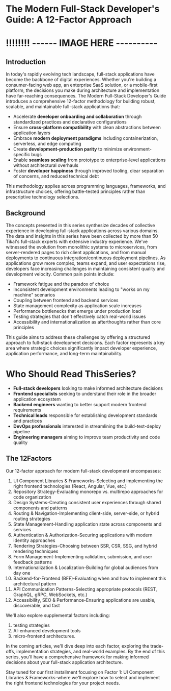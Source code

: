 # The Modern Full-Stack Developer's Guide: A 12-Factor Approach
# !!!!!!!! ------ IMAGE HERE ----------
## Introduction
In today's rapidly evolving tech landscape, full-stack applications have become the backbone of digital experiences. Whether you're building a consumer-facing web app, an enterprise SaaS solution, or a mobile-first platform, the decisions you make during architecture and implementation have far-reaching consequences. The Modern Full-Stack Developer's Guide introduces a comprehensive 12-factor methodology for building robust, scalable, and maintainable full-stack applications that:

- Accelerate **developer onboarding and collaboration** through standardized practices and declarative configurations
- Ensure **cross-platform compatibility** with clean abstractions between application layers
- Embrace **modern deployment paradigms** including containerization, serverless, and edge computing
- Create **development-production parity** to minimize environment-specific bugs
- Enable **seamless scaling** from prototype to enterprise-level applications without architectural overhauls
- Foster **developer happiness** through improved tooling, clear separation of concerns, and reduced technical debt

This methodology applies across programming languages, frameworks, and infrastructure choices, offering battle-tested principles rather than prescriptive technology selections.

## Background
The concepts presented in this series synthesize decades of collective experience in developing full-stack applications across various domains. The data and insights in this series have been collected by more than 50 Tikal's full-stack experts with extensive industry experience. We've witnessed the evolution from monolithic systems to microservices, from server-rendered pages to rich client applications, and from manual deployments to continuous integration/continuous deployment pipelines.
As applications grow more complex, teams expand, and user expectations rise, developers face increasing challenges in maintaining consistent quality and development velocity. Common pain points include:
- Framework fatigue and the paradox of choice
- Inconsistent development environments leading to "works on my machine" scenarios
- Coupling between frontend and backend services
- State management complexity as application scale increases
- Performance bottlenecks that emerge under production load
- Testing strategies that don't effectively catch real-world issues
- Accessibility and internationalization as afterthoughts rather than core principles

This guide aims to address these challenges by offering a structured approach to full-stack development decisions. Each factor represents a key area where strategic choices significantly impact developer experience, application performance, and long-term maintainability.
# Who Should Read ThisSeries?
- **Full-stack developers** looking to make informed architecture decisions
- **Frontend specialists** seeking to understand their role in the broader application ecosystem
- **Backend engineers** wanting to better support modern frontend requirements
- **Technical leads** responsible for establishing development standards and practices
- **DevOps professionals** interested in streamlining the build-test-deploy pipeline
- **Engineering managers** aiming to improve team productivity and code quality

## The 12Factors
Our 12-factor approach for modern full-stack development encompasses:
1. UI Component Libraries & Frameworks-Selecting and implementing the right frontend technologies (React, Angular, Vue, etc.)
2. Repository Strategy-Evaluating monorepo vs. multirepo approaches for code organization
3. Design Systems-Creating consistent user experiences through shared components and patterns
4. Routing & Navigation-Implementing client-side, server-side, or hybrid routing strategies
5. State Management-Handling application state across components and services
6. Authentication & Authorization-Securing applications with modern identity approaches
7. Rendering Strategies-Choosing between SSR, CSR, SSG, and hybrid rendering techniques
8. Form Management-Implementing validation, submission, and user feedback patterns
9. Internationalization & Localization-Building for global audiences from day one
10. Backend-for-Frontend (BFF)-Evaluating when and how to implement this architectural pattern
11. API Communication Patterns-Selecting appropriate protocols (REST, GraphQL, gRPC, WebSockets, etc.)
12. Accessibility, SEO & Performance-Ensuring applications are usable, discoverable, and fast

We'll also explore supplemental factors including:
1. testing strategies
2. AI-enhanced development tools
3. micro-frontend architectures.

In the coming articles, we'll dive deep into each factor, exploring the trade-offs, implementation strategies, and real-world examples. By the end of this series, you'll have a comprehensive framework for making informed decisions about your full-stack application architecture.
  
Stay tuned for our first installment focusing on Factor 1: UI Component Libraries & Frameworks-where we'll explore how to select and implement the right frontend technologies for your project needs.